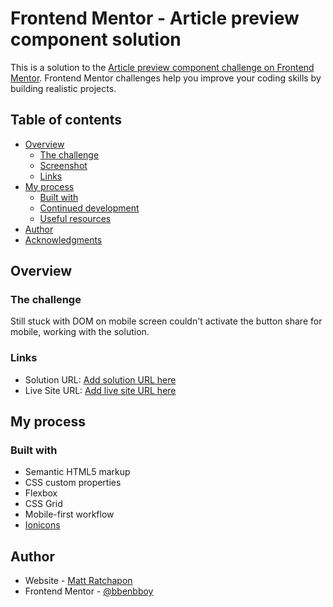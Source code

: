 # Frontend Mentor - Article preview component solution

This is a solution to the [Article preview component challenge on Frontend Mentor](https://www.frontendmentor.io/challenges/article-preview-component-dYBN_pYFT). Frontend Mentor challenges help you improve your coding skills by building realistic projects.

## Table of contents

- [Overview](#overview)
  - [The challenge](#the-challenge)
  - [Screenshot](#screenshot)
  - [Links](#links)
- [My process](#my-process)
  - [Built with](#built-with)
  - [Continued development](#continued-development)
  - [Useful resources](#useful-resources)
- [Author](#author)
- [Acknowledgments](#acknowledgments)

## Overview

### The challenge

Still stuck with DOM on mobile screen couldn't activate the button share for mobile, working with the solution.

### Links

- Solution URL: [Add solution URL here](https://github.com/bbenbboy/article-preview-component-master.git)
- Live Site URL: [Add live site URL here](https://article-preview-component-master-pi.vercel.app/)

## My process

### Built with

- Semantic HTML5 markup
- CSS custom properties
- Flexbox
- CSS Grid
- Mobile-first workflow
- [Ionicons](https://ionicons.com)

## Author

- Website - [Matt Ratchapon](https://ratchapon-portfolio.notion.site/Hi-welcome-to-my-portfolio-f45d1ec329d54dac9cd9bf8c217a3f01)
- Frontend Mentor - [@bbenbboy](https://www.frontendmentor.io/profile/bbenbboy)
